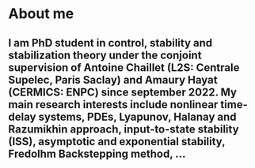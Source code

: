 # About me

## I am PhD student in control, stability and stabilization theory under the conjoint supervision of Antoine Chaillet (L2S: Centrale Supelec, Paris Saclay)  and Amaury Hayat (CERMICS: ENPC) since september 2022. My main research interests include nonlinear time-delay systems, PDEs, Lyapunov, Halanay and Razumikhin approach, input-to-state stability (ISS), asymptotic and exponential stability, Fredolhm Backstepping method, ...
